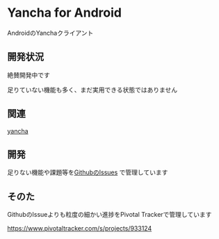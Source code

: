 # Yancha for Android

AndroidのYanchaクライアント

## 開発状況

絶賛開発中です

足りていない機能も多く、まだ実用できる状態ではありません

## 関連

[yancha](https://github.com/uzulla/yancha)

## 開発

足りない機能や課題等を[GithubのIssues](https://github.com/ichigotake/Android-yancha/issues) で管理しています

## そのた

GithubのIssueよりも粒度の細かい進捗をPivotal Trackerで管理しています

https://www.pivotaltracker.com/s/projects/933124

